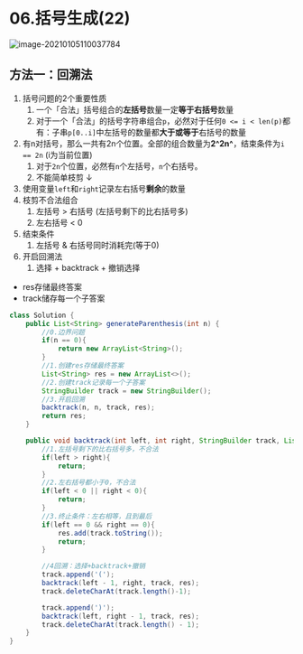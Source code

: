 # 06.括号生成(22)

![image-20210105110037784](https://raw.githubusercontent.com/TWDH/Leetcode-From-Zero/pictures/img/image-20210105110037784.png)

## 方法一：回溯法

1. 括号问题的2个重要性质
   1. 一个「合法」括号组合的**左括号**数量一定**等于右括号**数量
   2. 对于一个「合法」的括号字符串组合`p`，必然对于任何`0 <= i < len(p)`都有：子串`p[0..i]`中左括号的数量都**大于或等于**右括号的数量
2. 有n对括号，那么一共有2n个位置。全部的组合数量为**2^2n^**，结束条件为`i == 2n` (i为当前位置)
   1. 对于`2n`个位置，必然有`n`个左括号，`n`个右括号。
   2. 不能简单枝剪 ↓
3. 使用变量`left`和`right`记录左右括号**剩余**的数量
4. 枝剪不合法组合
   1. 左括号 > 右括号 (左括号剩下的比右括号多)
   2. 左右括号 < 0
5. 结束条件
   1. 左括号 & 右括号同时消耗完(等于0)
6. 开启回溯法
   1. 选择 + backtrack + 撤销选择

* res存储最终答案
* track储存每一个子答案

```java
class Solution {
    public List<String> generateParenthesis(int n) {
        //0.边界问题
        if(n == 0){
            return new ArrayList<String>();
        }
        //1.创建res存储最终答案
        List<String> res = new ArrayList<>();
        //2.创建track记录每一个子答案
        StringBuilder track = new StringBuilder();
        //3.开启回溯
        backtrack(n, n, track, res);
        return res;
    }

    public void backtrack(int left, int right, StringBuilder track, List<String> res){
        //1.左括号剩下的比右括号多，不合法
        if(left > right){
            return;
        }
        //2.左右括号都小于0，不合法
        if(left < 0 || right < 0){
            return;
        }
        //3.终止条件：左右相等，且到最后
        if(left == 0 && right == 0){
            res.add(track.toString());
            return;
        }

        //4回溯：选择+backtrack+撤销
        track.append('(');
        backtrack(left - 1, right, track, res);
        track.deleteCharAt(track.length()-1);

        track.append(')');
        backtrack(left, right - 1, track, res);
        track.deleteCharAt(track.length() - 1);
    }
}
```

